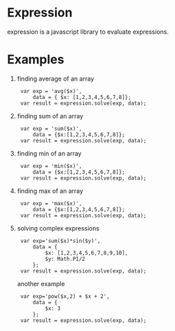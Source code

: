 Expression
==========
expression is a javascript library to evaluate expressions.

Examples
==============

1. finding average of an array

        var exp = 'avg($x)',
            data = { $x: [1,2,3,4,5,6,7,8]};
        var result = expression.solve(exp, data);

2. finding sum of an array

        var exp = 'sum($x)',
            data = {$x:[1,2,3,4,5,6,7,8]};
        var result = expression.solve(exp, data);

3. finding min of an array

        var exp = 'min($x)',
            data = {$x:[1,2,3,4,5,6,7,8]};
        var result = expression.solve(exp, data);

4. finding max of an array

        var exp = 'max($x)',
            data = {$x:[1,2,3,4,5,6,7,8]};
        var result = expression.solve(exp, data);

5. solving complex expressions

        var exp='sum($x)*sin($y)',
            data = {
                $x: [1,2,3,4,5,6,7,8,9,10],
                $y: Math.PI/2
            };
        var result = expression.solve(exp, data);

    another example

        var exp='pow($x,2) + $x + 2',
            data = {
                $x: 3
            };
        var result = expression.solve(exp, data);
